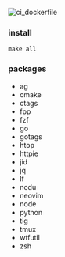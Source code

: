 ![ci_dockerfile](https://github.com/fast-ide/bootstrap/workflows/ci_dockerfile/badge.svg?branch=master)

### install
```
make all
```

### packages

- ag
- cmake
- ctags
- fpp
- fzf
- go
- gotags
- htop
- httpie
- jid
- jq
- lf
- ncdu
- neovim
- node
- python
- tig
- tmux
- wtfutil
- zsh
